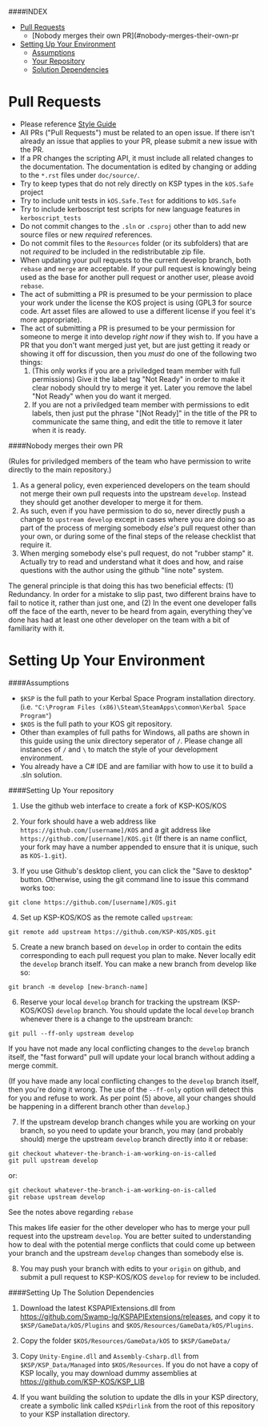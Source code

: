 ####INDEX
* [Pull Requests](#pull-requests)
  * [Nobody merges their own PR](#nobody-merges-their-own-pr
* [Setting Up Your Environment](#setting-up-your-environment)
  * [Assumptions](#assumptions)
  * [Your Repository](#setting-up-your-repository)
  * [Solution Dependencies](#setting-up-the-solution-dependencies)

Pull Requests
=============

* Please reference [Style Guide](STYLEGUIDE.md)
* All PRs ("Pull Requests") must be related to an open issue.  If there isn't already
  an issue that applies to your PR, please submit a new issue with the PR.
* If a PR changes the scripting API, it must include all related changes to the documentation.
  The documentation is edited by changing or adding to the `*.rst` files under `doc/source/`.
* Try to keep types that do not rely directly on KSP types in the `kOS.Safe` project
* Try to include unit tests in `kOS.Safe.Test` for additions to `kOS.Safe`
* Try to include kerboscript test scripts for new language features in `kerboscript_tests`
* Do not commit changes to the `.sln` or `.csproj` other than to add new source
  files or new *required* references.
* Do not commit files to the `Resources` folder (or its subfolders) that are not
  *required* to be included in the redistributable zip file.
* When updating your pull requests to the current develop branch, both `rebase`
  and `merge` are acceptable.  If your pull request is knowingly being used as
  the base for another pull request or another user, please avoid `rebase`.
* The act of submitting a PR is presumed to be your permission to place your
  work under the license the KOS project is using (GPL3 for source code.
  Art asset files are allowed to use a different license if you feel it's more
  appropriate).
* The act of submitting a PR is presumed to be your permission for someone to
  merge it into develop *right now* if they wish to.  If you have a PR that you
  don't want merged just yet, but are just getting it ready or showing it off
  for discussion, then you *must* do one of the following two things:
  1. (This only works if you are a priviledged team member with full permissions)
     Give it the label tag "Not Ready" in order to make it clear nobody should
     try to merge it yet.  Later you remove the label "Not Ready" when you do
     want it merged.
  2. If you are not a priviledged team member with permissions to edit labels,
     then just put the phrase "[Not Ready]" in the title of the PR to
     communicate the same thing, and edit the title to remove it later when
     it is ready.

####Nobody merges their own PR

(Rules for priviledged members of the team who have permission to
write directly to the main repository.)

1. As a general policy, even experienced developers on the team should not
   merge their own pull requests into the upstream `develop`.  Instead they
   should get another developer to merge it for them.
2. As such, even if you have permission to do so, never directly push a
   change to `upstream develop` except in cases where you are doing so as
   part of the process of merging somebody *else's* pull request other than
   your own, or during some of the final steps of the release checklist
   that require it.
3. When merging somebody else's pull request, do not "rubber stamp" it.  Actually
   try to read and understand what it does and how, and raise questions with
   the author using the github "line note" system.

The general principle is that doing this has two beneficial effects:  (1) Redundancy.
In order for a mistake to slip past, two different brains have to fail to notice it,
rather than just one, and (2) In the event one developer falls off the face of
the earth, never to be heard from again, everything they've done has had at least
one other developer on the team with a bit of familiarity with it.


Setting Up Your Environment
===========================
####Assumptions
* `$KSP` is the full path to your Kerbal Space Program installation directory.
  (i.e. `"C:\Program Files (x86)\Steam\SteamApps\common\Kerbal Space Program"`)
* `$KOS` is the full path to your KOS git repository.
* Other than examples of full paths for Windows, all paths are shown in this
  guide using the unix directory seperator of `/`.  Please change all instances
  of `/` and `\` to match the style of your development environment.
* You already have a C# IDE and are familiar with how to use it to build a
  .sln solution.

####Setting Up Your repository
1. Use the github web interface to create a fork of KSP-KOS/KOS

2. Your fork should have a web address like `https://github.com/[username]/KOS`
  and a git address like `https://github.com/[username]/KOS.git` (If there is an
  name conflict, your fork may have a number appended to ensure that it is
  unique, such as `KOS-1.git`).

3. If you use Github's desktop client, you can click the "Save to desktop"
  button. Otherwise, using the git command line to issue this command
  works too:
  ```
  git clone https://github.com/[username]/KOS.git
  ```

4. Set up KSP-KOS/KOS as the remote called `upstream`:
  ```
  git remote add upstream https://github.com/KSP-KOS/KOS.git
  ```

5. Create a new branch based on `develop` in order to contain
   the edits corresponding to each pull request you plan to make.
   Never locally edit the `develop` branch itself.  You can make
   a new branch from develop like so:
  ```
  git branch -m develop [new-branch-name]
  ```

6. Reserve your local `develop` branch for tracking the upstream (KSP-KOS/KOS)
  `develop` branch.  You should update the local `develop` branch whenever there
  is a change to the upstream branch:
  ```
  git pull --ff-only upstream develop
  ```

  If you have not made any local conflicting changes to the `develop` branch
  itself, the "fast forward" pull will update your local branch without adding
  a merge commit.

  (If you have made any local conflicting changes to the `develop` branch itself,
  then you're doing it wrong.  The use of the `--ff-only` option will detect this
  for you and refuse to work.  As per point (5) above, all your changes should
  be happening in a different branch other than `develop`.)

7. If the upstream develop branch changes while you are working on your branch,
  so you need to update your branch, you may (and probably should) merge the
  upstream `develop` branch directly into it or rebase:
  ```
  git checkout whatever-the-branch-i-am-working-on-is-called
  git pull upstream develop
  ```

  or:
  ```
  git checkout whatever-the-branch-i-am-working-on-is-called
  git rebase upstream develop
  ```

  See the notes above regarding `rebase`

  This makes life easier for the other developer who has to merge your pull
  request into the upstream `develop`.  You are better suited to understanding
  how to deal with the potential merge conflicts that could come up between
  your branch and the upstream `develop` changes than somebody else is.

8. You may push your branch with edits to your `origin` on github, and submit a
  pull request to KSP-KOS/KOS `develop` for review to be included.

####Setting Up The Solution Dependencies
1. Download the latest KSPAPIExtensions.dll from
   https://github.com/Swamp-Ig/KSPAPIExtensions/releases, and copy
   it to `$KSP/GameData/kOS/Plugins` and `$KOS/Resources/GameData/kOS/Plugins`.

2. Copy the folder `$KOS/Resources/GameData/kOS` to `$KSP/GameData/`

3. Copy `Unity-Engine.dll` and `Assembly-Csharp.dll` from `$KSP/KSP_Data/Managed`
  into `$KOS/Resources`.  If you do not have a copy of KSP locally, you may
  download dummy assemblies at https://github.com/KSP-KOS/KSP_LIB

4. If you want building the solution to update the dlls in your KSP
   directory, create a symbolic link called `KSPdirlink` from the root
   of this repository to your KSP installation directory.
